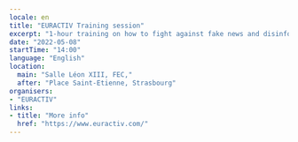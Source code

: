 ```yaml
---
locale: en
title: "EURACTIV Training session"
excerpt: "1-hour training on how to fight against fake news and disinformation as a media and the reflexes to adopt as an individual, in relation to the war in Ukraine. There will be a 20-minute presentation followed by a discussion where participants will be able to ask questions and share their experiences. It will be presented by Chris Powers, director of Communications at EURACTIV."
date: "2022-05-08"
startTime: "14:00"
language: "English"
location:
  main: "Salle Léon XIII, FEC,"
  after: "Place Saint-Etienne, Strasbourg"
organisers:
- "EURACTIV"
links:
- title: "More info"
  href: "https://www.euractiv.com/"
---
```

